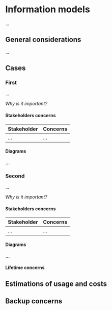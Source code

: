 # Information models

...
## General considerations

...
## Cases

### First

...

_Why is it important?_


#### Stakeholders concerns

| Stakeholder | Concerns |
|---------|------|
| ... | ... |

#### Diagrams

**...**

### Second

...

_Why is it important?_


#### Stakeholders concerns

| Stakeholder | Concerns |
|---------|------|
| ... | ... |

#### Diagrams

**...**



#### Lifetime concerns



## Estimations of usage and costs


## Backup concerns
